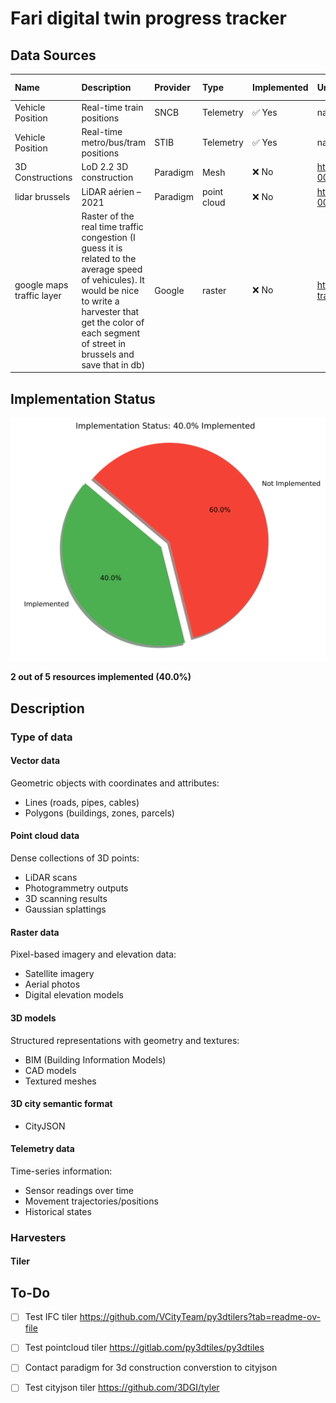 # Fari digital twin progress tracker

## Data Sources






| Name                      | Description                                                                                                                                                                                                               | Provider   | Type        | Implemented   | Url                                                                                                              | Format           | Update frequency   | Harvester                            |   Priority |
|:--------------------------|:--------------------------------------------------------------------------------------------------------------------------------------------------------------------------------------------------------------------------|:-----------|:------------|:--------------|:-----------------------------------------------------------------------------------------------------------------|:-----------------|:-------------------|:-------------------------------------|-----------:|
| Vehicle Position          | Real-time train positions                                                                                                                                                                                                 | SNCB       | Telemetry   | ✅ Yes         | nan                                                                                                              | GeoJSON          | 30 second          | SNCBVehiclePositionGeometryHarvester |          0 |
| Vehicle Position          | Real-time metro/bus/tram positions                                                                                                                                                                                        | STIB       | Telemetry   | ✅ Yes         | nan                                                                                                              | GeoJSON          | 20 seconds         | STIBVehiclePositionGeometryHarvester |          0 |
| 3D Constructions          | LoD 2.2 3D construction                                                                                                                                                                                                   | Paradigm   | Mesh        | ❌ No          | https://datastore.brussels/web/data/dataset/e9ec2aa4-cffd-11ee-bccc-00090ffe0001#access                          | SHP/DWG/GPKG/SKP | 1 month            | nan                                  |          1 |
| lidar brussels            | LiDAR aérien – 2021                                                                                                                                                                                                       | Paradigm   | point cloud | ❌ No          | https://datastore.brussels/web/data/dataset/ff1124e1-424e-11ee-b156-00090ffe0001#access                          | las              | unknown            | nan                                  |          3 |
| google maps traffic layer | Raster of the real time traffic congestion (I guess it is related to the average speed of vehicules). It would be nice to write a harvester that get the color of each segment of street in brussels and save that in db) | Google     | raster      | ❌ No          | https://developers.google.com/maps/documentation/javascript/examples/layer-traffic#maps_layer_traffic-javascript | webp             | 1 minute           | nan                                  |          3 |

## Implementation Status

![Implementation Status](assets/implementation_chart.svg)

**2 out of 5 resources implemented (40.0%)**

## Description

### Type of data 

#### Vector data
Geometric objects with coordinates and attributes:
- Lines (roads, pipes, cables)
- Polygons (buildings, zones, parcels)

#### Point cloud data
Dense collections of 3D points:
- LiDAR scans
- Photogrammetry outputs
- 3D scanning results
- Gaussian splattings

#### Raster data
Pixel-based imagery and elevation data:
- Satellite imagery
- Aerial photos
- Digital elevation models

#### 3D models
Structured representations with geometry and textures:
- BIM (Building Information Models)
- CAD models
- Textured meshes

#### 3D city semantic format
- CityJSON

#### Telemetry data
Time-series information:
- Sensor readings over time
- Movement trajectories/positions
- Historical states


### Harvesters
#### Tiler



## To-Do

- [ ] Test IFC tiler https://github.com/VCityTeam/py3dtilers?tab=readme-ov-file
- [ ] Test pointcloud tiler https://gitlab.com/py3dtiles/py3dtiles
- [ ] Contact paradigm for 3d construction converstion to cityjson
- [ ] Test cityjson tiler https://github.com/3DGI/tyler





